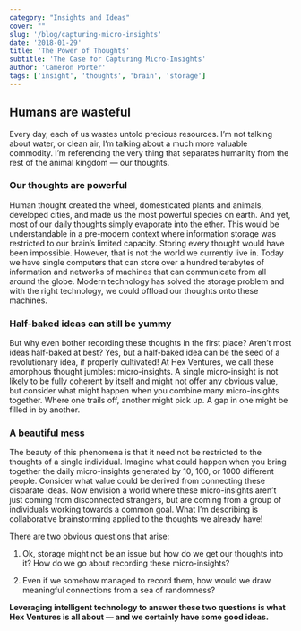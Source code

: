 ```yaml
---
category: "Insights and Ideas"
cover: ""
slug: '/blog/capturing-micro-insights'
date: '2018-01-29'
title: 'The Power of Thoughts'
subtitle: 'The Case for Capturing Micro-Insights'
author: 'Cameron Porter'
tags: ['insight', 'thoughts', 'brain', 'storage']
---
```


## Humans are wasteful

Every day, each of us wastes untold precious resources. I’m not talking about water, or clean air, I’m talking about a much more valuable commodity. I’m referencing the very thing that separates humanity from the rest of the animal kingdom — our thoughts.

### Our thoughts are powerful

Human thought created the wheel, domesticated plants and animals, developed cities, and made us the most powerful species on earth. And yet, most of our daily thoughts simply evaporate into the ether. This would be understandable in a pre-modern context where information storage was restricted to our brain’s limited capacity. Storing every thought would have been impossible. However, that is not the world we currently live in. Today we have single computers that can store over a hundred terabytes of information and networks of machines that can communicate from all around the globe. Modern technology has solved the storage problem and with the right technology, we could offload our thoughts onto these machines.

### Half-baked ideas can still be yummy

But why even bother recording these thoughts in the first place? Aren’t most ideas half-baked at best? Yes, but a half-baked idea can be the seed of a revolutionary idea, if properly cultivated! At Hex Ventures, we call these amorphous thought jumbles: micro-insights. A single micro-insight is not likely to be fully coherent by itself and might not offer any obvious value, but consider what might happen when you combine many micro-insights together. Where one trails off, another might pick up. A gap in one might be filled in by another.

### A beautiful mess

The beauty of this phenomena is that it need not be restricted to the thoughts of a single individual. Imagine what could happen when you bring together the daily micro-insights generated by 10, 100, or 1000 different people. Consider what value could be derived from connecting these disparate ideas. Now envision a world where these micro-insights aren’t just coming from disconnected strangers, but are coming from a group of individuals working towards a common goal. What I’m describing is collaborative brainstorming applied to the thoughts we already have!

There are two obvious questions that arise:

1. Ok, storage might not be an issue but how do we get our thoughts into it? How do we go about recording these micro-insights?

2. Even if we somehow managed to record them, how would we draw meaningful connections from a sea of randomness?

**Leveraging intelligent technology to answer these two questions is what Hex Ventures is all about — and we certainly have some good ideas.**
